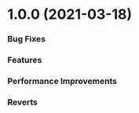 # 1.0.0 (2021-03-18)


### Bug Fixes



### Features



### Performance Improvements



### Reverts


